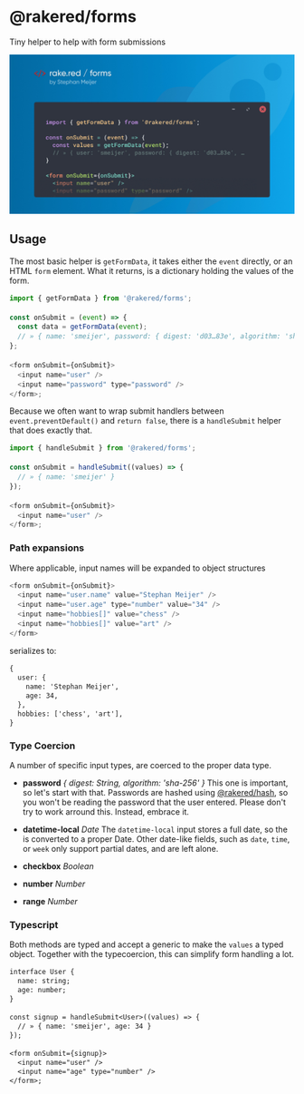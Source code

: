 # @rakered/forms

Tiny helper to help with form submissions

![social image](https://github.com/rakered/rakered/raw/main/packages/forms/docs/social.jpg)

## Usage

The most basic helper is `getFormData`, it takes either the `event` directly, or an HTML `form` element. What it returns, is a dictionary holding the values of the form.

```js
import { getFormData } from '@rakered/forms';

const onSubmit = (event) => {
  const data = getFormData(event);
  // » { name: 'smeijer', password: { digest: 'd03…83e', algorithm: 'sha-256' } }
};

<form onSubmit={onSubmit}>
  <input name="user" />
  <input name="password" type="password" />
</form>;
```

Because we often want to wrap submit handlers between `event.preventDefault()` and `return false`, there is a `handleSubmit` helper that does exactly that.

```js
import { handleSubmit } from '@rakered/forms';

const onSubmit = handleSubmit((values) => {
  // » { name: 'smeijer' }
});

<form onSubmit={onSubmit}>
  <input name="user" />
</form>;
```

### Path expansions

Where applicable, input names will be expanded to object structures

```js
<form onSubmit={onSubmit}>
  <input name="user.name" value="Stephan Meijer" />
  <input name="user.age" type="number" value="34" />
  <input name="hobbies[]" value="chess" />
  <input name="hobbies[]" value="art" />
</form>
```

serializes to:

```json5
{
  user: {
    name: 'Stephan Meijer',
    age: 34,
  },
  hobbies: ['chess', 'art'],
}
```

### Type Coercion

A number of specific input types, are coerced to the proper data type.

- **password** _{ digest: String, algorithm: 'sha-256' }_
  This one is important, so let's start with that. Passwords are hashed using [@rakered/hash][rakered/hash], so you won't be reading the password that the user entered. Please don't try to work arround this. Instead, embrace it.

- **datetime-local** _Date_
  The `datetime-local` input stores a full date, so the is converted to a proper Date. Other date-like fields, such as `date`, `time`, or `week` only support partial dates, and are left alone.

- **checkbox** _Boolean_

- **number** _Number_

- **range** _Number_

### Typescript

Both methods are typed and accept a generic to make the `values` a typed object. Together with the typecoercion, this can simplify form handling a lot.

```tsx
interface User {
  name: string;
  age: number;
}

const signup = handleSubmit<User>((values) => {
  // » { name: 'smeijer', age: 34 }
});

<form onSubmit={signup}>
  <input name="user" />
  <input name="age" type="number" />
</form>;
```

[rakered/hash]: https://github.com/rakered/rakered/tree/main/packages/hash
